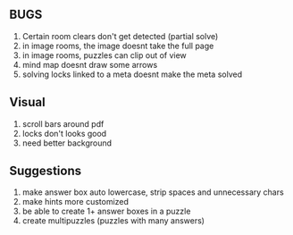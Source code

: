 ## BUGS
1. Certain room clears don't get detected (partial solve)
2. in image rooms, the image doesnt take the full page
3. in image rooms, puzzles can clip out of view
4. mind map doesnt draw some arrows
5. solving locks linked to a meta doesnt make the meta solved

## Visual
1. scroll bars around pdf
2. locks don't looks good
3. need better background

## Suggestions
1. make answer box auto lowercase, strip spaces and unnecessary chars
2. make hints more customized
3. be able to create 1+ answer boxes in a puzzle
4. create multipuzzles (puzzles with many answers)
